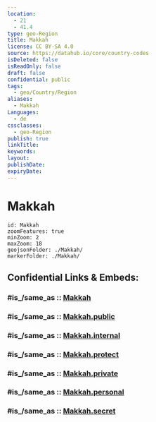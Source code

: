 ```yaml
---
location:
  - 21
  - 41.4
type: geo-Region
title: Makkah
license: CC BY-SA 4.0
source: https://datahub.io/core/country-codes
isDeleted: false
isReadOnly: false
draft: false
confidential: public
tags:
  - geo/Country/Region
aliases:
  - Makkah
Languages:
  - de
cssclasses:
  - geo-Region
publish: true
linkTitle:
keywords:
layout:
publishDate:
expiryDate:
---
```


# Makkah

```leaflet
id: Makkah
zoomFeatures: true 
minZoom: 2 
maxZoom: 18
geojsonFolder: ./Makkah/
markerFolder: ./Makkah/
```


## Confidential Links & Embeds: 

### #is_/same_as :: [Makkah](/_Standards/Earth/Continent/Asia/Asia~West/Saudi_Arabia/Regions~Saudi_Arabia/Makkah.md) 

### #is_/same_as :: [Makkah.public](/_public/Earth/Continent/Asia/Asia~West/Saudi_Arabia/Regions~Saudi_Arabia/Makkah.public.md) 

### #is_/same_as :: [Makkah.internal](/_internal/Earth/Continent/Asia/Asia~West/Saudi_Arabia/Regions~Saudi_Arabia/Makkah.internal.md) 

### #is_/same_as :: [Makkah.protect](/_protect/Earth/Continent/Asia/Asia~West/Saudi_Arabia/Regions~Saudi_Arabia/Makkah.protect.md) 

### #is_/same_as :: [Makkah.private](/_private/Earth/Continent/Asia/Asia~West/Saudi_Arabia/Regions~Saudi_Arabia/Makkah.private.md) 

### #is_/same_as :: [Makkah.personal](/_personal/Earth/Continent/Asia/Asia~West/Saudi_Arabia/Regions~Saudi_Arabia/Makkah.personal.md) 

### #is_/same_as :: [Makkah.secret](/_secret/Earth/Continent/Asia/Asia~West/Saudi_Arabia/Regions~Saudi_Arabia/Makkah.secret.md)

